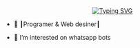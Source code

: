 ## <!-- Typing SVG -->
<p align="center">
    <a href="https://github.com/sanuwaofficial">
        <img align="center"
        src="https://readme-typing-svg.herokuapp.com/?size=30&width=500&lines=HI!!+I+am+Dark%20+%20sadas+..."
            alt="Typing SVG"
        />
    </a>
</p>  

- 🚀 ┃Programer & Web desiner┃
 
- 👀 I’m interested on whatsapp bots

